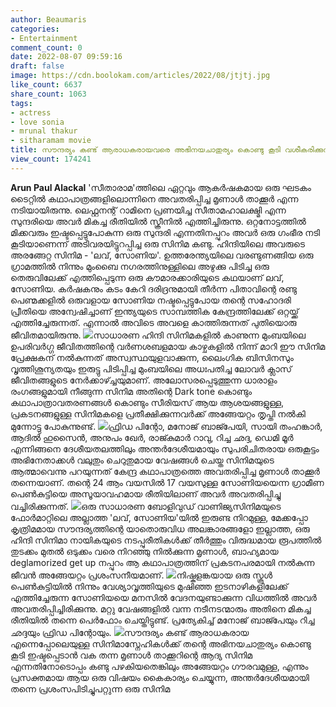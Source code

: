 ```yaml
---
author: Beaumaris
categories:
- Entertainment
comment_count: 0
date: 2022-08-07 09:59:16
draft: false
image: https://cdn.boolokam.com/articles/2022/08/jtjtj.jpg
like_count: 6637
share_count: 1063
tags:
- actress
- love sonia
- mrunal thakur
- sitharamam movie
title: സൗന്ദര്യം കണ്ട് ആരാധകരായവരെ അഭിനയചാതുര്യം കൊണ്ടു കൂടി വശീകരിക്കുന്ന മൃണാൾ
view_count: 174241
---
```


**Arun Paul Alackal** 'സീതാരാമ'ത്തിലെ ഏറ്റവും ആകർഷകമായ ഒരു ഘടകം ടൈറ്റിൽ കഥാപാത്രങ്ങളിലൊന്നിനെ അവതരിപ്പിച്ച മൃണാൾ താക്കൂർ എന്ന നടിയായിരുന്നു. ലെഫ്റ്റനന്റ് റാമിനെ പ്രണയിച്ച സീതാമഹാലക്ഷ്മി എന്ന സുന്ദരിയെ അവർ മികച്ച രീതിയിൽ സ്ക്രീനിൽ എത്തിച്ചിരുന്നു. ഒറ്റനോട്ടത്തിൽ മിക്കവരും ഇഷ്ടപ്പെട്ടുപോകുന്ന ഒരു സുന്ദരി എന്നതിനപ്പുറം അവർ ഒരു ഗംഭീര നടി കൂടിയാണെന്ന് അടിവരയിട്ടുറപ്പിച്ച ഒരു സിനിമ കണ്ടു. ഹിന്ദിയിലെ അവരുടെ അരങ്ങേറ്റ സിനിമ - 'ലവ്, സോണിയ'. ഉത്തരേന്ത്യയിലെ വരണ്ടുണങ്ങിയ ഒരു ഗ്രാമത്തിൽ നിന്നും മുംബൈ നഗരത്തിനുള്ളിലെ അഴുക്കു പിടിച്ച ഒരു തെരുവിലേക്ക് എത്തിപ്പെടുന്ന ഒരു കൗമാരക്കാരിയുടെ കഥയാണ് ലവ്, സോണിയ. കർഷകനും കടം കേറി ദരിദ്രനുമായി തീർന്ന പിതാവിന്റെ രണ്ടു പെണ്മക്കളിൽ ഒരുവളായ സോണിയ നഷ്ടപ്പെട്ടുപോയ തന്റെ സഹോദരി പ്രീതിയെ അന്വേഷിച്ചാണ് ഇന്ത്യയുടെ സാമ്പത്തിക കേന്ദ്രത്തിലേക്ക് ഒറ്റയ്ക്ക് എത്തിച്ചേരുന്നത്. എന്നാൽ അവിടെ അവളെ കാത്തിരുന്നത് പുതിയൊരു ജീവിതമായിരുന്നു. ![](https://cdn.boolokam.com/articles/2022/08/jtjtj.jpg)സാധാരണ ഹിന്ദി സിനിമകളിൽ കാണുന്ന മുംബയിലെ ഉപരിവർഗ്ഗ ജീവിതത്തിന്റെ വർണശബളമായ കാഴ്ചകളിൽ നിന്ന് മാറി ഈ സിനിമ പ്രേക്ഷകന് നൽകുന്നത് അസ്വസ്ഥയുളവാക്കുന്ന, ലൈംഗിക ബിസിനസും വൃത്തിശൂന്യതയും ഇരുട്ടു പിടിപ്പിച്ച മുംബയിലെ അധഃപതിച്ച ലോവർ ക്ലാസ് ജീവിതങ്ങളുടെ നേർക്കാഴ്ച്ചയുമാണ്. അലോസരപ്പെടുത്തുന്ന ധാരാളം രംഗങ്ങളുമായി നീങ്ങുന്ന സിനിമ അതിന്റെ Dark tone കൊണ്ടും കഥാപാത്രാവതരണങ്ങൾ കൊണ്ടും സീരിയസ് ആയ ആശയങ്ങളുള്ള, പ്രകടനങ്ങളുള്ള സിനിമകളെ പ്രതീക്ഷിക്കുന്നവർക്ക് അങ്ങേയറ്റം തൃപ്തി നൽകി മുന്നോട്ടു പോകുന്നുണ്ട്. ![](https://cdn.boolokam.com/articles/2022/08/Love.jpg)ഫ്രിഡ പിന്റോ, മനോജ് ബാജ്പേയി, സായി തംഹങ്കാർ, ആദിൽ ഹുസൈൻ, അനുപം ഖേർ, രാജ്കുമാർ റാവു, റിച്ച ഛദ്ദ, ഡെമി മൂർ എന്നിങ്ങനെ ദേശീയതലത്തിലും അന്തർദേശീയമായും സുപരിചിതരായ ഒരുകൂട്ടം അഭിനേതാക്കൾ വലുതും ചെറുതുമായ വേഷങ്ങൾ ചെയ്ത സിനിമയുടെ ആത്മാവെന്നു പറയുന്നത് കേന്ദ്ര കഥാപാത്രത്തെ അവതരിപ്പിച്ച മൃണാൾ താക്കൂർ തന്നെയാണ്. തന്റെ 24 ആം വയസിൽ 17 വയസുള്ള സോണിയയെന്ന ഗ്രാമീണ പെൺകുട്ടിയെ അസൂയാവഹമായ രീതിയിലാണ് അവർ അവതരിപ്പിച്ചു വച്ചിരിക്കുന്നത്. ![](https://cdn.boolokam.com/articles/2022/08/fdfdfdd.jpg)ഒരു സാധാരണ ബോളിവുഡ് വാണിജ്യസിനിമയുടെ ഫോർമാറ്റിലെ അല്ലാത്ത 'ലവ്, സോണിയ'യിൽ ഇരുണ്ട നിറമുള്ള, മേക്കപ്പോ കൃത്രിമമായ സൗന്ദര്യത്തിന്റെ യാതൊരുവിധ അലങ്കാരങ്ങളോ ഇല്ലാത്ത, ഒരു ഹിന്ദി സിനിമാ നായികയുടെ നടപ്പുരീതികൾക്ക് തീർത്തും വിരുദ്ധമായ രൂപത്തിൽ തുടക്കം മുതൽ ഒടുക്കം വരെ നിറഞ്ഞു നിൽക്കുന്ന മൃണാൾ, ബാഹ്യമായ deglamorized get up നപ്പുറം ആ കഥാപാത്രത്തിന് പ്രകടനപരമായി നൽകുന്ന ജീവൻ അങ്ങേയറ്റം പ്രശംസനീയമാണ്. ![](https://cdn.boolokam.com/articles/2022/08/4tt3.jpg)നിഷ്കളങ്കയായ ഒരു സ്കൂൾ പെൺകുട്ടിയിൽ നിന്നും വേശ്യാവൃത്തിയുടെ മുഷിഞ്ഞ ഇടനാഴികളിലേക്ക് എത്തിച്ചേരുന്ന സോണിയയെ മനസിൽ വേദനയുണ്ടാക്കുന്ന വിധത്തിൽ അവർ അവതരിപ്പിച്ചിരിക്കുന്നു. മറ്റു വേഷങ്ങളിൽ വന്ന നടീനടന്മാരും അതിനെ മികച്ച രീതിയിൽ തന്നെ പെർഫോം ചെയ്തിട്ടുണ്ട്. പ്രത്യേകിച്ച് മനോജ് ബാജ്പേയും റിച്ച ഛദ്ദയും ഫ്രിഡ പിന്റോയും. ![](https://cdn.boolokam.com/articles/2022/08/juuu.jpg)സൗന്ദര്യം കണ്ട് ആരാധകരായ എന്നെപ്പോലെയുള്ള സിനിമാസ്നേഹികൾക്ക് തന്റെ അഭിനയചാതുര്യം കൊണ്ടു കൂടി ഇഷ്ടപ്പെടാൻ വക തന്ന മൃണാൾ താക്കൂറിന്റെ ആദ്യ സിനിമ എന്നതിനോടൊപ്പം കണ്ടു പഴകിയതെങ്കിലും അങ്ങേയറ്റം ഗൗരവമുള്ള, എന്നും പ്രസക്തമായ ആയ ഒരു വിഷയം കൈകാര്യം ചെയ്യുന്ന, അന്തർദേശീയമായി തന്നെ പ്രശംസപിടിച്ചുപറ്റുന്ന ഒരു സിനിമ